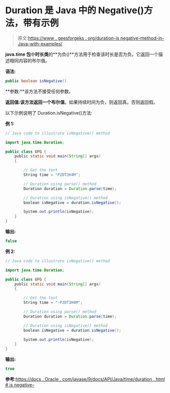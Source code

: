 # Duration 是 Java 中的 Negative()方法，带有示例

> 原文:[https://www . geesforgeks . org/duration-is negative-method-in-Java-with-examples/](https://www.geeksforgeeks.org/duration-isnegative-method-in-java-with-examples/)

**java.time 包**中**时长类**的**为负()**方法用于检查该时长是否为负。它返回一个描述相同内容的布尔值。

**语法:**

```java
public boolean isNegative()

```

**参数:**该方法不接受任何参数。

**返回值:**该方法返回一个**布尔值**。如果持续时间为负，则返回真。否则返回假。

以下示例说明了 Duration.isNegative()方法:

**例 1:**

```java
// Java code to illustrate isNegative() method

import java.time.Duration;

public class GFG {
    public static void main(String[] args)
    {

        // Get the text
        String time = "P2DT3H4M";

        // Duration using parse() method
        Duration duration = Duration.parse(time);

        // Duration using isNegative() method
        boolean isNegative = duration.isNegative();

        System.out.println(isNegative);
    }
}
```

**输出:**

```java
false

```

**例 2:**

```java
// Java code to illustrate isNegative() method

import java.time.Duration;

public class GFG {
    public static void main(String[] args)
    {

        // Get the text
        String time = "-P2DT3H4M";

        // Duration using parse() method
        Duration duration = Duration.parse(time);

        // Duration using isNegative() method
        boolean isNegative = duration.isNegative();

        System.out.println(isNegative);
    }
}
```

**输出:**

```java
true

```

**参考:**[https://docs . Oracle . com/javase/9/docs/API/Java/time/duration . html # is negative–](https://docs.oracle.com/javase/9/docs/api/java/time/Duration.html#isNegative--)